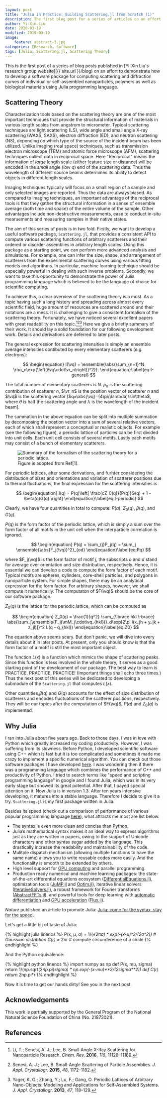 ```yaml
---
layout: post
title: "Julia in Practice: Building Scattering.jl from Scratch (1)"
description: The first blog post for a series of articles on an effort to demonstrate how to develop a package from scratch for computing scattering and diffraction curves of individual or self-assembled nanoparticles, polymers as well as biological materials using Julia programming language.
author: Yi-Xin Liu
date: 2020-03-19
modified: 2019-03-19
image:
    feature: abstract-3.jpg
categories: [Research, Software]
tags: [Julia, Scattering.jl, Scattering Theory]
---
```


<div style="display:none">
$
\newcommand\vr{\mathbf{r}}
\newcommand\vx{\mathbf{x}}
\newcommand\vy{\mathbf{y}}
\newcommand\vz{\mathbf{z}}
\newcommand\va{\mathbf{a}}
\newcommand\vb{\mathbf{b}}
\newcommand\vc{\mathbf{c}}
\newcommand{\vk}{\mathbf{k}}
\newcommand{\vq}{\mathbf{q}}
\newcommand{\vzero}{\mathbf{0}}
\newcommand{\mI}{\mathbf{I}}
\newcommand{\mM}{\mathbf{M}}
\newcommand{\mR}{\mathbf{R}}
\newcommand{\mW}{\mathbf{W}}
\newcommand{\abs}[1]{\left\lvert {#1} \right\rvert}
\newcommand{\ensemble}[1]{\left\langle {#1} \right\rangle}
$
</div>

This is the first post of a series of blog posts published in [Yi-Xin Liu's research group website]({{ site.url }}/blog) on an effort to demonstrate how to develop a software package for computing scattering and diffraction curves of individual or self-assembled nanoparticles, polymers as well as biological materials using Julia programming language.

<!--more-->

## Scattering Theory
Characterization tools based on the scattering theory are one of the most important techniques that provide the structural information of materials in various length scales from angstrom to micrometer. Typical scattering techniques are light scattering (LS), wide angle and small angle X-ray scattering (WAXS, SAXS), electron diffraction (ED), and neutron scattering (NS), depending on which type of the source of the incident beam has been utilized. Unlike imaging (real space) techniques, such as transmission electron microscope (TEM) and atomic force microscope (AFM), scattering techniques collect data in reciprocal space. Here "Reciprocal" means the information of *large* length scale (either feature size or distance) will be encoded in the *small* angle (*low* $q$) end of the scattering data. Thus the wavelength of different source beams determines its ability to detect objects in different length scales.

Imaging techniques typically will focus on a small region of a sample and only selected images are reported. Thus the data are always biased. As compared to imaging techniques, an important advantage of the reciprocal tools is that they gather the structural information in a sense of ensemble average (both time and space) of the entire volume of the sample. Other advantages include non-destructive measurements, ease to conduct in-situ mearuements and measuring samples in their native states.

The aim of this series of posts is in two fold. Firstly, we want to develop a useful software package, `Scattering.jl`, that provides a consistent API to compute various scattering functions of arbitrary scatterers and their ordered or disorder assemblies in arbitrary length scales. Using this package as a starting point, we can perform more advanced analysis and simulations. For example, one can infer the size, shape, and arrangement of scatterers from the experimental scattering curves using various fitting models and algorithms. In particular, machine learning technique should be especially powerful in dealing with such inverse problems. Secondly, we want to take this opportunity to demonstrate the power of Julia programming language which is believed to be the language of choice for scientific computing.

To achieve this, a clear overview of the scattering theory is a must. As a topic having such a long history and spreading across almost every scientific field, huge amount of resources are scattered around and their notations are a mess. It is challenging to give a consistent formalism of the scattering theory. Fortunately, we have noticed several excellent papers with great readability on this topic.[^Senesi2016][^Senesi2015][^Yager2013] Here we give a briefly summary of their work. It should lay a solid foundation for our following development work. Details and derivations are deferred to later posts.

The general expression for scattering intensities is simply an ensemble average intensities contibuted by every elementary scatterers (*e.g.* electrons):

$$
\begin{equation}
    I(\vq) = \ensemble{\abs{\sum_{n=1}^N \rho_n\exp{\left(i\vq\cdot\vr_n\right)}^2}}.
\end{equation}\label{eq:I-general}
$$

The total number of elementary scatterers is $N$. $\rho_n$ is the scattering contribution of scatterer $n$, $\vr_n$ is the position vector of scatterer $n$ and $\vq$ is the scattering vector [$q=\abs{\vq}=(4\pi/\lambda)\sin\theta$, where $\theta$ is half the scattering angle and $\lambda$ is the wavelength of the incident beam].

The summation in the above equation can be split into multiple summation by decomposing the postion vector into a sum of several relative vectors, each of which shall represent a conceptual or realistic objects. For example (see the following figure), a periodic lattice of particles can be first divided into unit cells. Each unit cell consists of several motifs. Lastly each motifs may consist of a bunch of elementary scatterers.

<figure>
    <img src="{{ site.url }}/images/20200318/structure.png" alt="Summary of the formalism of the scattering theory for a periodic lattice.">
    <figcaption>Figure is adopted from Ref[1].</figcaption>
</figure>

For periodic lattices, after some derivations, and furhter considering the distribution of sizes and orientations and variation of scatterer positions due to thermal fluctuations, the final expression for the scattering intensities is

$$
\begin{equation}
    I(q) = P(q)\left[ \frac{cZ_0(q)}{P(q)}G(q) + 1 - \beta(q)G(q) \right]
\end{equation}\label{eq:I-periodic}
$$

Clearly, we have four quantities in total to compute: $P(q)$, $Z_0(q)$, $\beta(q)$, and $G(q)$.

$P(q)$ is the form factor of the periodic lattice, which is simply a sum over the form factor of all motifs in the unit cell when the interparticle correlation is ignored.
    
$$
\begin{equation}
    P(q) = \sum_{j}P_j(q) = \sum_j \ensemble{\abs{F_j(\vq)}^2}_{od}
\end{equation}\label{eq:Pq}
$$

where $F_j(\vq)$ is the form factor of motif $j$, the subscripts $o$ and $d$ stand for average over orientation and size distribution, respectively. Hence, it is essential we can develop a code to compute the form factor of each motif. Typical motifs are spheres, cylinders, core-shell particles, and polygons in nanoparticle system. For simple shapes, there may be an analytical expression for the form factor. For arbitrary shapes, however, we shall compute it numericallly. The computaton of $F(\vq)$ should be the core of our software package.

$Z_0(q)$ is the lattice for the periodic lattice, which can be computed as

$$
\begin{equation}
    Z_0(q) = \frac{1}{q^2} \sum_{\lbrace hkl \rbrace} \abs{\sum_j\ensemble{F_j(\mM_j\cdot\vq_{hkl})}_d\exp[2\pi i(x_jh + y_jk + z_jl)]}^2 L(q - q_{hkl})
\end{equation}\label{eq:Z0}
$$

The equation above seems scary. But don't panic, we will dive into every details about it in later posts. At present, only you should know is that the form factor of a motif is still the most important object.

The function $L(x)$ is a function which mimics the shape of scattering peaks. Since this function is less involved in the whole theory, it serves as a good starting point of the development of our package. The best way to learn is PRACTICE, PRACTICE, PRACTICE! (Important things shall echo three times.) Thus the next post of this series will be dedicated to developing a submodule of the `Scattering.jl` that computes $L(x)$.

Other quantities,$\beta(q)$ and $G(q)$ accounts for the effect of size distribution of scatterers and encodes fluctuations of the scatterer positions, respectively. They will be our topics after the computation of $F(\vq)$, $P(q)$ and $Z_0(q)$ is implemented.

## Why Julia
I ran into Julia about five years ago. Back to those days, I was in love with Python which greatly increased my coding productivity. However, I was suffering from its slowness. Before Python, I developed scientific software using C++ which is fast but it is too complicated and sometimes it made me crazy to implement a specific numerical algorithm. You can check out those software packages I have developed [here](/software). I was wondering then if there was a programming language which combines the performance of C++ and productivity of Python. I tried to search terms like "speed and scripting programming language" in google and I found Julia, which was in its very early stage but showed its great potential. After that, I payed special attention on it. Now Julia is in version 1.3. After ten years intensive developing, it matures into a stable language. Therefore I decide to give it a try. `Scattering.jl` is my first package written in Julia.

Besides its speed (check out a comparison of performance of various popular programming language [here](https://julialang.org/benchmarks/)), what attracts me most are list below:

- The syntax is even more clean and concise than Python.
- Julia’s mathematical syntax makes it an ideal way to express algorithms just as they are written in papers, owing to the support of Unicode characters and other syntax sugar added by the language. This drastically increase the readability and maintainability of the code.
- Mulitple dispatch mechanism (allowing multiple functions to have the same name) allows you to write reusable codes more easily. And the functionality is smooth to be extended by others.
- High level support for [GPU computing](https://juliagpu.org/cuda/) and parallel programming.
- Production ready numerical and machine learning packages: the state-of-the-art differential equations ecosystem ([DifferentialEquations.jl](https://juliadiffeq.org/)), optimization tools ([JuMP.jl](https://github.com/JuliaOpt/JuMP.jl) and [Optim.jl](https://github.com/JuliaNLSolvers/Optim.jl)), iterative linear solvers ([IterativeSolvers.jl](https://github.com/JuliaMath/IterativeSolvers.jl)), a robust framework for Fourier transforms ([AbstractFFTs.jl](https://github.com/JuliaMath/AbstractFFTs.jl)), and powerful tools for deep learning with [automatic differentiation](https://www.juliadiff.org/) and [GPU acceleration](https://github.com/JuliaGPU/CuArrays.jl) ([Flux.jl](https://github.com/FluxML/Flux.jl)).

*Nature* published an article to promote Julia: [Julia: come for the syntax, stay for the speed](https://www.nature.com/articles/d41586-019-02310-3).

Let's get a little bit of taste of Julia:

{% highlight julia linenos %}
P(x, μ, σ) = 1/(√2π*σ) * exp(-(x-μ)^2/(2σ^2)) # Gaussian distribtion
C(r) = 2π*r # compute circumference of a circle
{% endhighlight %}

And the Python equivalence:

{% highlight python linenos %}
import numpy as np
def P(x, mu, sigma)
    return 1/(np.sqrt(2*np.pi)*sigma) * np.exp(-(x-mu)**2/(2*sigma**2))
def C(r)
    return 2*np.pi*r
{% endhighlight %}

Now it is time to get our hands dirty! See you in the next post.

## Acknowledgements
This work is partially supported by the General Program of the National Natural Science Foundation of China (No. 21873021).

## References
[^Senesi2016]: Li, T.; Senesi, A. J.; Lee, B. Small Angle X-Ray Scattering for Nanoparticle Research. *Chem. Rev.* **2016**, *116*, 11128–11180.
[^Senesi2015]: Senesi, A. J.; Lee, B. Small-Angle Scattering of Particle Assemblies. *J. Appl. Crystallogr.* **2015**, *48*, 1172–1182.
[^Yager2013]: Yager, K. G.; Zhang, Y.; Lu, F.; Gang, O. Periodic Lattices of Arbitrary Nano-Objects: Modeling and Applications for Self-Assembled Systems. *J. Appl. Crystallogr.* **2013**, *47*, 118–129.

